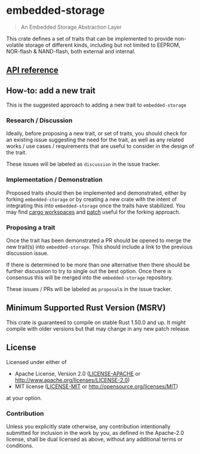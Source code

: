 # embedded-storage

> An Embedded Storage Abstraction Layer

This crate defines a set of traits that can be implemented to provide
non-volatile storage of different kinds, including but not limited to EEPROM,
NOR-flash & NAND-flash, both external and internal.

## [API reference]

## How-to: add a new trait

This is the suggested approach to adding a new trait to `embedded-storage`

### Research / Discussion

Ideally, before proposing a new trait, or set of traits, you should check for an existing issue
suggesting the need for the trait, as well as any related works / use cases / requirements that
are useful to consider in the design of the trait.

These issues will be labeled as `discussion` in the issue tracker.

### Implementation / Demonstration

Proposed traits should then be implemented and demonstrated, either by forking `embedded-storage` or by creating a new crate with the intent of integrating this into `embedded-storage` once the traits have stabilized. You may find [cargo workspaces](https://doc.rust-lang.org/book/ch14-03-cargo-workspaces.html) and [patch](https://doc.rust-lang.org/edition-guide/rust-2018/cargo-and-crates-io/replacing-dependencies-with-patch.html) useful for the forking approach.

### Proposing a trait

Once the trait has been demonstrated a PR should be opened to merge the new trait(s) into `embedded-storage`. This should include a link to the previous discussion issue.

If there is determined to be more than one alternative then there should be further discussion to
try to single out the best option. Once there is consensus this will be merged into the `embedded-storage` repository.

These issues / PRs will be labeled as `proposal`s in the issue tracker.

## Minimum Supported Rust Version (MSRV)

This crate is guaranteed to compile on stable Rust 1.50.0 and up. It *might*
compile with older versions but that may change in any new patch release.

## License

Licensed under either of

- Apache License, Version 2.0 ([LICENSE-APACHE](LICENSE-APACHE) or
  http://www.apache.org/licenses/LICENSE-2.0)
- MIT license ([LICENSE-MIT](LICENSE-MIT) or http://opensource.org/licenses/MIT)

at your option.

### Contribution

Unless you explicitly state otherwise, any contribution intentionally submitted
for inclusion in the work by you, as defined in the Apache-2.0 license, shall be
dual licensed as above, without any additional terms or conditions.

[API reference]: https://docs.rs/embedded-storage
